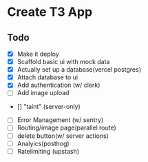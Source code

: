 # Create T3 App

## Todo 
- [x] Make it deploy
- [x] Scaffold basic ui with mock data
- [x] Actually set up a database(vercel postgres)
- [x] Attach database to ui
- [x] Add authentication (w/ clerk)
- [ ] Add image upload 
- [] "taint" (server-only)
- [ ] Error Management (w/ sentry)
- [ ] Routing/image page(parallel route)
- [ ] delete button(w/ server actions)
- [ ] Analyics(posthog)
- [ ] Ratelimiting (upstash)